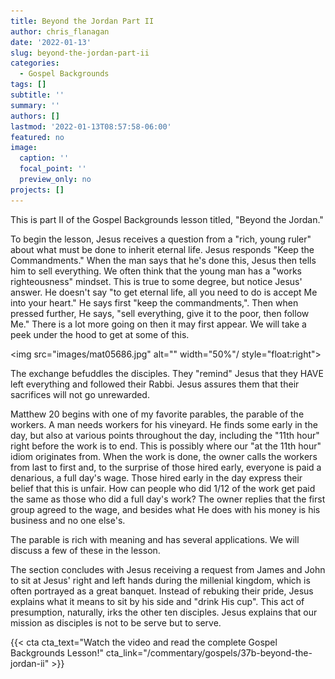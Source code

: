 ```yaml
---
title: Beyond the Jordan Part II
author: chris_flanagan
date: '2022-01-13'
slug: beyond-the-jordan-part-ii
categories:
  - Gospel Backgrounds
tags: []
subtitle: ''
summary: ''
authors: []
lastmod: '2022-01-13T08:57:58-06:00'
featured: no
image:
  caption: ''
  focal_point: ''
  preview_only: no
projects: []
---
```

This is part II of the Gospel Backgrounds lesson titled, "Beyond the Jordan."

To begin the lesson, Jesus receives a question from a "rich, young ruler" about what must be done to inherit eternal life. Jesus responds "Keep the Commandments." When the man says that he's done this, Jesus then tells him to sell everything.  We often think that the young man has a "works righteousness" mindset. This is true to some degree, but notice Jesus' answer.  He doesn't say "to get eternal life, all you need to do is accept Me into your heart."  He says first "keep the commandments,".  Then when pressed further, He says, "sell everything, give it to the poor, then follow Me."  There is a lot more going on then it may first appear.  We will take a peek under the hood to get at some of this.

<img src="images/mat05686.jpg" alt="" width="50%"/ style="float:right">

The exchange befuddles the disciples.  They "remind" Jesus that they HAVE left everything and followed their Rabbi.  Jesus assures them that their sacrifices will not go unrewarded.

Matthew 20 begins with one of my favorite parables, the parable of the workers.  A man needs workers for his vineyard.  He finds some early in the day, but also at various points throughout the day, including the "11th hour" right before the work is to end.  This is possibly where our "at the 11th hour" idiom originates from.  When the work is done, the owner calls the workers from last to first and, to the surprise of those hired early, everyone is paid a denarious, a full day's wage.  Those hired early in the day express their belief that this is unfair.  How can people who did 1/12 of the work get paid the same as those who did a full day's work?  The owner replies that the first group agreed to the wage, and besides what He does with his money is his business and no one else's.  

The parable is rich with meaning and has several applications.  We will discuss a few of these in the lesson.

The section concludes with Jesus receiving a request from James and John to sit at Jesus' right and left hands during the millenial kingdom, which is often portrayed as a great banquet.  Instead of rebuking their pride, Jesus explains what it means to sit by his side and "drink His cup".  This act of presumption, naturally, irks the other ten disciples.  Jesus explains that our mission as disciples is not to be serve but to serve.

{{< cta cta_text="Watch the video and read the complete Gospel Backgrounds Lesson!" cta_link="/commentary/gospels/37b-beyond-the-jordan-ii" >}}
